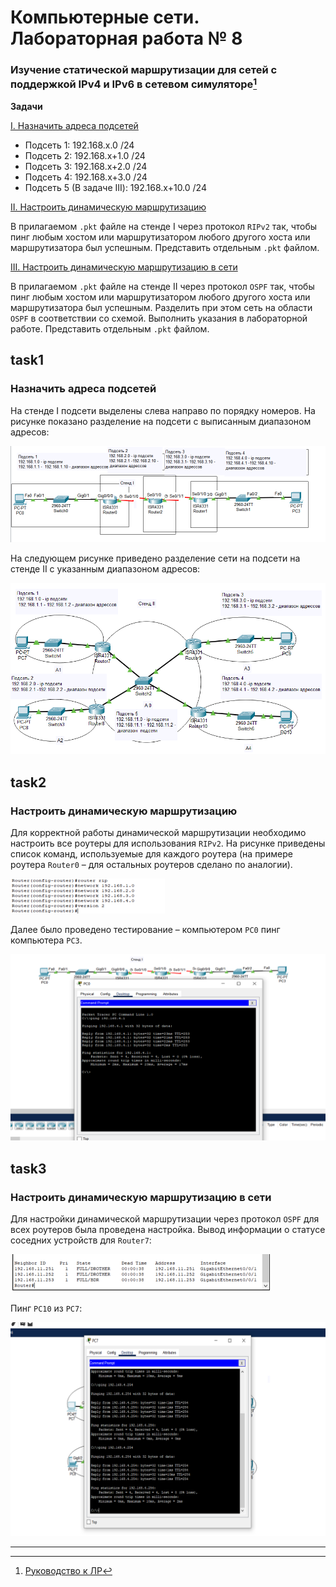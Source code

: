 # Компьютерные сети. Лабораторная работа № 8

### Изучение статической маршрутизации для сетей с поддержкой IPv4 и IPv6 в сетевом симуляторе[^1]

**Задачи**

[I. Назначить адреса подсетей](#task1)

- Подсеть 1: 192.168.x.0 /24
- Подсеть 2: 192.168.x+1.0 /24
- Подсеть 3: 192.168.x+2.0 /24
- Подсеть 4: 192.168.x+3.0 /24
- Подсеть 5 (В задаче III): 192.168.x+10.0 /24

[II. Настроить динамическую маршрутизацию](#task2)

В прилагаемом `.pkt` файле на стенде I через протокол `RIPv2` так, чтобы пинг любым хостом или маршрутизатором любого
другого хоста или маршрутизатора был успешным. 
Представить отдельным `.pkt` файлом.

[III. Настроить динамическую маршрутизацию в сети](#task3)

В прилагаемом `.pkt` файле на стенде II через протокол `OSPF` так, чтобы пинг любым хостом или маршрутизатором любого
другого хоста или маршрутизатора был успешным. Разделить при этом сеть на области `OSPF` в соответствии со схемой.
Выполнить указания в лабораторной работе.
Представить отдельным `.pkt` файлом. 


## task1

### Назначить адреса подсетей

На стенде I подсети выделены слева направо по порядку номеров. На рисунке показано разделение на
подсети с выписанным диапазоном адресов:

![](imgs/task1/img.png)

На следующем рисунке приведено разделение сети на подсети на стенде II с 
указанным диапазоном адресов: 

![](imgs/task1/img_1.png)

## task2

### Настроить динамическую маршрутизацию

Для корректной работы динамической маршрутизации необходимо настроить все роутеры для использования `RIPv2`. На
рисунке приведены список команд, используемые для каждого роутера (на примере роутера `Router0` – для остальных роутеров
сделано по аналогии).

![](imgs/task2/img.png)

Далее было проведено тестирование – компьютером `PC0` пинг компьютера `PC3`.

![](imgs/task2/img_1.png)

## task3

### Настроить динамическую маршрутизацию в сети

Для настройки динамической маршрутизации через протокол `OSPF` для всех роутеров была проведена настройка.
Вывод информации о статусе соседних устройств для `Router7`:

![](imgs/task3/img.png)

Пинг `PC10` из `PC7`:

![](imgs/task3/img_1.png)

---

[^1]: [Руководство к ЛР](https://docs.google.com/document/d/1wRfKAdGy0C9IdeI3la3SN53uCnMJWr9l/edit?usp=sharing&ouid=104050528212751164470&rtpof=true&sd=true)
